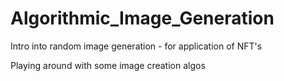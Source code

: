# Algorithmic_Image_Generation
Intro into random image generation - for application of NFT's

Playing around with some image creation algos
